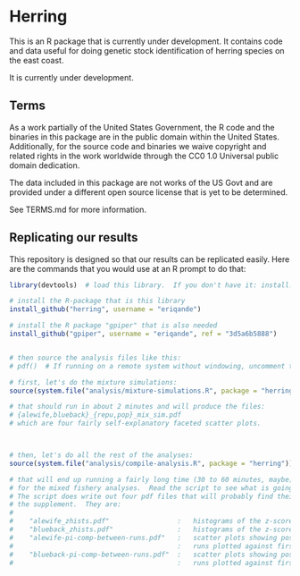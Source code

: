 # Herring

This is an R package that is currently under development.
It contains code and data useful for doing genetic stock identification of 
herring species on the east coast.  

It is currently under development.  


## Terms 

As a work partially of the United States Government, the R code and the binaries in this
package are in the
public domain within the United States. Additionally, for the source code and binaries we waive
copyright and related rights in the work worldwide through the CC0 1.0
Universal public domain dedication.

The data included in this package are not works of the US Govt and are provided under
a different open source license that is yet to be determined.

See TERMS.md for more information.


## Replicating our results
This repository is designed so that our results can be replicated easily.  Here are the commands that you would use at an R prompt to do that:
```r
library(devtools)  # load this library.  If you don't have it: install.packages("devtools")

# install the R-package that is this library
install_github("herring", username = "eriqande")

# install the R package "gpiper" that is also needed
install_github("gpiper", username = "eriqande", ref = "3d5a6b5888")


# then source the analysis files like this:
# pdf()  # If running on a remote system without windowing, uncomment this line so the plots don't fail (Note, it won't make all of them pdf!)

# first, let's do the mixture simulations:
source(system.file("analysis/mixture-simulations.R", package = "herring"))

# that should run in about 2 minutes and will produce the files:
# {alewife,blueback}_{repu,pop}_mix_sim.pdf
# which are four fairly self-explanatory faceted scatter plots.



# then, let's do all the rest of the analyses:
source(system.file("analysis/compile-analysis.R", package = "herring"))

# that will end up running a fairly long time (30 to 60 minutes, maybe)because it does multiple runs of the chains 
# for the mixed fishery analyses.  Read the script to see what is going on in it.
# The script does write out four pdf files that will probably find their way to
# the supplement.  They are:
#
#    "alewife_zhists.pdf"                 :   histograms of the z-scores for fish from mixture vs from baseline for alewife 
#    "blueback_zhists.pdf"                :   histograms of the z-scores for fish from mixture vs from baseline for blueback 
#    "alewife-pi-comp-between-runs.pdf"   :   scatter plots showing posterior mean estimates of mixing proportions for 6 mcmc
#                                         :   runs plotted against first run for alewife
#    "blueback-pi-comp-between-runs.pdf"  :   scatter plots showing posterior mean estimates of mixing proportions for 6 mcmc
#                                         :   runs plotted against first run for blueback

```


